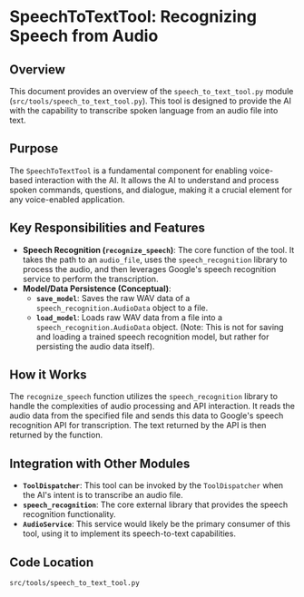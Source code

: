 # SpeechToTextTool: Recognizing Speech from Audio

## Overview

This document provides an overview of the `speech_to_text_tool.py` module (`src/tools/speech_to_text_tool.py`). This tool is designed to provide the AI with the capability to transcribe spoken language from an audio file into text.

## Purpose

The `SpeechToTextTool` is a fundamental component for enabling voice-based interaction with the AI. It allows the AI to understand and process spoken commands, questions, and dialogue, making it a crucial element for any voice-enabled application.

## Key Responsibilities and Features

*   **Speech Recognition (`recognize_speech`)**: The core function of the tool. It takes the path to an `audio_file`, uses the `speech_recognition` library to process the audio, and then leverages Google's speech recognition service to perform the transcription.
*   **Model/Data Persistence (Conceptual)**: 
    *   **`save_model`**: Saves the raw WAV data of a `speech_recognition.AudioData` object to a file.
    *   **`load_model`**: Loads raw WAV data from a file into a `speech_recognition.AudioData` object. (Note: This is not for saving and loading a trained speech recognition model, but rather for persisting the audio data itself).

## How it Works

The `recognize_speech` function utilizes the `speech_recognition` library to handle the complexities of audio processing and API interaction. It reads the audio data from the specified file and sends this data to Google's speech recognition API for transcription. The text returned by the API is then returned by the function.

## Integration with Other Modules

*   **`ToolDispatcher`**: This tool can be invoked by the `ToolDispatcher` when the AI's intent is to transcribe an audio file.
*   **`speech_recognition`**: The core external library that provides the speech recognition functionality.
*   **`AudioService`**: This service would likely be the primary consumer of this tool, using it to implement its speech-to-text capabilities.

## Code Location

`src/tools/speech_to_text_tool.py`